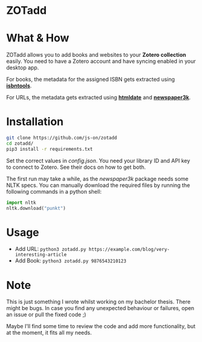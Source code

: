 ZOTadd
===

# What & How
ZOTadd allows you to add books and websites to your **Zotero collection** easily. You need to have a Zotero account and have syncing enabled in your desktop app.

For books, the metadata for the assigned ISBN gets extracted using [**isbntools**](https://github.com/xlcnd/isbntools).

For URLs, the metadata gets extracted using [**htmldate**](https://htmldate.readthedocs.io/en/latest/index.html) and [**newspaper3k**](https://newspaper.readthedocs.io/en/latest/).

# Installation
```sh
git clone https://github.com/js-on/zotadd
cd zotadd/
pip3 install -r requirements.txt
```
Set the correct values in *config.json*. You need your library ID and API key to connect to Zotero. See their docs on how to get both.

The first run may take a while, as the *newspaper3k* package needs some NLTK specs. You can manually download the required files by running the following commands in a python shell:

```py
import nltk
nltk.download("punkt")
```

# Usage
- Add URL: `python3 zotadd.py https://example.com/blog/very-interesting-article`
- Add Book: `python3 zotadd.py 9876543210123`

# Note
This is just something I wrote whilst working on my bachelor thesis. There might be bugs. In case you find any unexpected behaviour or failures, open an issue or pull the fixed code ;)

Maybe I'll find some time to review the code and add more functionality, but at the moment, it fits all my needs.
